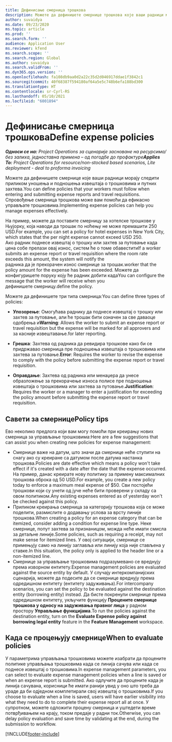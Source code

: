 ```yaml
---
title: Дефинисање смерница трошкова
description: Можете да дефинишете смернице трошкова које ваши радници морају следити приликом уношења и подношења извештаја о трошковима и путних захтева.
author: suvaidya
ms.date: 09/23/2020
ms.topic: article
ms.prod: ''
ms.search.form: ''
audience: Application User
ms.reviewer: kfend
ms.search.scope: ''
ms.search.region: Global
ms.author: suvaidya
ms.search.validFrom: ''
ms.dyn365.ops.version: ''
ms.openlocfilehash: fa108db9aa0d2a22c35d2d046917ddae1f3842c1
ms.sourcegitcommit: 40f68387f594180af64a5e5c748b6efa188bd300
ms.translationtype: HT
ms.contentlocale: sr-Cyrl-RS
ms.lasthandoff: 05/10/2021
ms.locfileid: "6001894"
---
```

# <a name="define-expense-policies"></a><span data-ttu-id="80214-103">Дефинисање смерница трошкова</span><span class="sxs-lookup"><span data-stu-id="80214-103">Define expense policies</span></span>

<span data-ttu-id="80214-104">_**Односи се на:** Project Operations за сценарије засноване на ресурсима/без залиха, једноставна примена – од погодбе до профактуре_</span><span class="sxs-lookup"><span data-stu-id="80214-104">_**Applies To:** Project Operations for resource/non-stocked based scenarios, Lite deployment - deal to proforma invoicing_</span></span>

<span data-ttu-id="80214-105">Можете да дефинишете смернице које ваши радници морају следити приликом уношења и подношења извештаја о трошковима и путних захтева.</span><span class="sxs-lookup"><span data-stu-id="80214-105">You can define policies that your workers must follow when entering and submitting expense reports and travel requisitions.</span></span>         
<span data-ttu-id="80214-106">Спровођење смерница трошкова може вам помоћи да ефикасно управљате трошковима.</span><span class="sxs-lookup"><span data-stu-id="80214-106">Implementing expense policies can help you manage expenses effectively.</span></span>         

<span data-ttu-id="80214-107">На пример, можете да поставите смерницу за хотелске трошкове у Њујорку, која наводи да трошак по ноћењу не може премашити 250 USD.</span><span class="sxs-lookup"><span data-stu-id="80214-107">For example, you can set a policy for hotel expenses in New York City, which states that the per night expense cannot exceed USD 250.</span></span>       
<span data-ttu-id="80214-108">Ако радник поднесе извештај о трошку или захтев за путовање када цена собе прелази овај износ, систем ће о томе обавестити</span><span class="sxs-lookup"><span data-stu-id="80214-108">If a worker submits an expense report or travel requisition where the room rate exceeds this amount, the system will notify the</span></span>         
<span data-ttu-id="80214-109">радника да је прекорачен износ смернице за трошак.</span><span class="sxs-lookup"><span data-stu-id="80214-109">worker that the policy amount for the expense has been exceeded.</span></span> <span data-ttu-id="80214-110">Можете да конфигуришете поруку коју ће радник добити када</span><span class="sxs-lookup"><span data-stu-id="80214-110">You can configure the message that the worker will receive when you</span></span>        
<span data-ttu-id="80214-111">дефинишете смерницу.</span><span class="sxs-lookup"><span data-stu-id="80214-111">define the policy.</span></span>      
        
<span data-ttu-id="80214-112">Можете да дефинишете три типа смерница:</span><span class="sxs-lookup"><span data-stu-id="80214-112">You can define three types of policies:</span></span>         
        
- <span data-ttu-id="80214-113">**Упозорење**: Омогућава раднику да поднесе извештај о трошку или захтев за путовање, али ће трошак бити означен за све даваоце одобрења и</span><span class="sxs-lookup"><span data-stu-id="80214-113">**Warning**: Allows the worker to submit an expense report or travel requisition but the expense will be marked for all approvers and</span></span>         
  <span data-ttu-id="80214-114">за касније извештавање.</span><span class="sxs-lookup"><span data-stu-id="80214-114">for later reporting.</span></span>        

- <span data-ttu-id="80214-115">**Грешка**: Захтева од радника да ревидира трошкове како би се придржавао смерница пре подношења извештаја о трошковима или захтева за путовање.</span><span class="sxs-lookup"><span data-stu-id="80214-115">**Error**: Requires the worker to revise the expense to comply with the policy before submitting the expense report or travel requisition.</span></span>        
 
 - <span data-ttu-id="80214-116">**Оправдање**: Захтева од радника или менаџера да унесе образложење за прекорачење износа полисе пре подношења извештаја о трошковима или захтева за путовање.</span><span class="sxs-lookup"><span data-stu-id="80214-116">**Justification**: Requires the worker or a manager to enter a justification for exceeding the policy amount before submitting the expense report or travel requisition.</span></span>        

## <a name="policy-tips"></a><span data-ttu-id="80214-117">Савети за смернице</span><span class="sxs-lookup"><span data-stu-id="80214-117">Policy tips</span></span>
<span data-ttu-id="80214-118">Ево неколико предлога који вам могу помоћи при креирању нових смерница за управљање трошковима:</span><span class="sxs-lookup"><span data-stu-id="80214-118">Here are a few suggestions that can assist you when creating new policies for expense management:</span></span> 

- <span data-ttu-id="80214-119">Смернице важе на датум, што значи да смернице неће ступити на снагу ако су креиране са датумом после датума настанка трошкова.</span><span class="sxs-lookup"><span data-stu-id="80214-119">Policies are date effective which means a policy won't take effect if it's created with a date after the date that the expense occurred.</span></span> <span data-ttu-id="80214-120">На пример, данас креирате нову политику за примену максималних трошкова оброка од 50 USD.</span><span class="sxs-lookup"><span data-stu-id="80214-120">For example, you create a new policy today to enforce a maximum meal expense of $50.</span></span> <span data-ttu-id="80214-121">Сви постојећи трошкови који су унети од јуче неће бити проверени у складу са овом политиком.</span><span class="sxs-lookup"><span data-stu-id="80214-121">Any existing expenses entered as of yesterday won't be checked against this policy.</span></span>
- <span data-ttu-id="80214-122">Приликом креирања смерница за категорију трошкова која се може поделити, размислите о додавању услова за врсту линије трошкова.</span><span class="sxs-lookup"><span data-stu-id="80214-122">When creating a policy for an expense category that can be itemized, consider adding a condition for expense line type.</span></span> <span data-ttu-id="80214-123">Неке смернице, попут захтева за признаницом, можда неће имати смисла за детаљне линије.</span><span class="sxs-lookup"><span data-stu-id="80214-123">Some policies, such as requiring a receipt, may not make sense for itemized lines.</span></span> <span data-ttu-id="80214-124">У овој ситуацији, смернице се примењују само на линију заглавља или линију која није стављена у ставке.</span><span class="sxs-lookup"><span data-stu-id="80214-124">In this situation, the policy only is applied to the header line or a non-itemized line.</span></span> 
- <span data-ttu-id="80214-125">Смернице за управљање трошковима подразумевано се вреднују према изворном ентитету.</span><span class="sxs-lookup"><span data-stu-id="80214-125">Expense management policies are evaluated against the source entity by default.</span></span> <span data-ttu-id="80214-126">У случају интеркомпанијских сценарија, можете да подесите да се смернице вреднују према одредишном ентитету (ентитету задуживања).</span><span class="sxs-lookup"><span data-stu-id="80214-126">For intercompany scenarios, you can set the policy to be evaluated against the destination entity (borrowing entity) instead.</span></span> <span data-ttu-id="80214-127">Да бисте покренули смернице према одредишном ентитету, укључите функцију **Процените смернице трошкова у односу на задуживања правног лица** у радном простору **Управљање функцијама**.</span><span class="sxs-lookup"><span data-stu-id="80214-127">To run the policies against the destination entity, turn on the **Evaluate Expense policy against borrowing legal entity** feature in the **Feature Management** workspace.</span></span>

## <a name="when-to-evaluate-policies"></a><span data-ttu-id="80214-128">Када се процењују смернице</span><span class="sxs-lookup"><span data-stu-id="80214-128">When to evaluate policies</span></span>

<span data-ttu-id="80214-129">У параметрима управљања трошковима можете изабрати да процените политике управљања трошковима када се линија сачува или када се поднесе извештај о трошковима.</span><span class="sxs-lookup"><span data-stu-id="80214-129">In expense management parameters, you can select to evaluate expense management policies when a line is saved or when an expense report is submitted.</span></span> <span data-ttu-id="80214-130">Ако одлучите да процените када је линија сачувана, корисници ће имати ранији увид у оно што треба да ураде да би одједном комплетирали свој извештај о трошковима.</span><span class="sxs-lookup"><span data-stu-id="80214-130">If you choose to evaluate when a line is saved, users will have earlier visibility into what they need to do to complete their expense report all at once.</span></span> <span data-ttu-id="80214-131">У супротном, можете одложити процену смерница и уштедети време потврђивањем на крају, током предаје у радни ток.</span><span class="sxs-lookup"><span data-stu-id="80214-131">Otherwise, you can delay policy evaluation and save time by validating at the end, during the submission to workflow.</span></span>


[!INCLUDE[footer-include](../includes/footer-banner.md)]